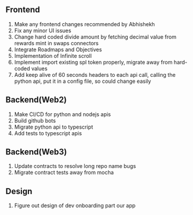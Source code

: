 Frontend
--------------------------------------------
1) Make any frontend changes recommended by Abhishekh
2) Fix any minor UI issues
3) Change hard coded divide amount by fetching decimal value from rewards mint in swaps connectors
4) Integrate Roadmaps and Objectives
5) Implementation of Infinite scroll
6) Implement import existing spl token properly, migrate away from hard-coded values
7) Add keep alive of 60 seconds headers to each api call, calling the python api, put it in a config file, so could change easily

Backend(Web2)
---------------------------------------------
1) Make CI/CD for python and nodejs apis
2) Build github bots
3) Migrate python api to typescript
4) Add tests to typescript apis

Backend(Web3)
---------------------------------------------
1) Update contracts to resolve long repo name bugs
2) Migrate contract tests away from mocha

Design
---------------------------------------------
1) Figure out design of dev onboarding part our app
